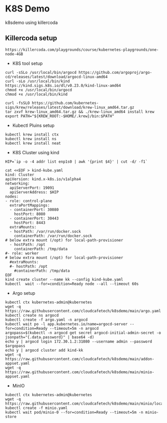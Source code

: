 # K8S Demo
k8sdemo using killercoda

## Killercoda setup

```https://killercoda.com/playgrounds/course/kubernetes-playgrounds/one-node-4GB```

- K8S tool setup

```
curl -sSLo /usr/local/bin/argocd https://github.com/argoproj/argo-cd/releases/latest/download/argocd-linux-amd64
curl -sLo /usr/local/bin/kind https://kind.sigs.k8s.io/dl/v0.23.0/kind-linux-amd64
chmod +x /usr/local/bin/argocd
chmod +x /usr/local/bin/kind

curl -fsSLO https://github.com/kubernetes-sigs/krew/releases/latest/download/krew-linux_amd64.tar.gz
tar zxvf krew-linux_amd64.tar.gz && ./krew-linux_amd64 install krew
export PATH="${KREW_ROOT:-$HOME/.krew}/bin:$PATH"
```

- Kubectl Pluins setup

```
kubectl krew install ctx
kubectl krew install ns
kubectl krew install neat
```

- K8S Cluster using kind

```
HIP=`ip -o -4 addr list enp1s0 | awk '{print $4}' | cut -d/ -f1`

cat <<EOF > kind-kube.yaml
kind: Cluster
apiVersion: kind.x-k8s.io/v1alpha4
networking:
  apiServerPort: 19091
  apiServerAddress: $HIP
nodes:
- role: control-plane
  extraPortMappings:
  - containerPort: 30080
    hostPort: 8080
  - containerPort: 30443
    hostPort: 8443
  extraMounts:
  - hostPath: /var/run/docker.sock
    containerPath: /var/run/docker.sock
# below extra mount (/opt) for local-path-provisioner
  - hostPath: /opt
    containerPath: /tmp/data
#- role: worker
# below extra mount (/opt) for local-path-provisioner
  #extraMounts:
  #- hostPath: /opt
    #containerPath: /tmp/data
EOF
kind create cluster --name kk --config kind-kube.yaml
kubectl  wait --for=condition=Ready node --all --timeout 60s
```

- Argo setup

```
kubectl ctx kubernetes-admin@kubernetes
wget -q https://raw.githubusercontent.com/cloudcafetech/k8sdemo/main/argo.yaml
kubectl create ns argocd
kubectl create -f argo.yaml -n argocd
kubectl wait po -l app.kubernetes.io/name=argocd-server --for=condition=Ready --timeout=5m -n argocd
argopass=$(kubectl -n argocd get secret argocd-initial-admin-secret -o jsonpath="{.data.password}" | base64 -d)
echo y | argocd login 172.30.1.2:31080 --username admin --password $argopass
echo y | argocd cluster add kind-kk
wget -q https://raw.githubusercontent.com/cloudcafetech/k8sdemo/main/addon-appset.yaml
wget -q https://raw.githubusercontent.com/cloudcafetech/k8sdemo/main/minio-appset.yaml
```

- MinIO

```
kubectl ctx kubernetes-admin@kubernetes
wget -q https://raw.githubusercontent.com/cloudcafetech/k8sdemo/main/minio/local/minio.yaml
kubectl create -f minio.yaml
kubectl wait pod/minio-0 --for=condition=Ready --timeout=5m -n minio-store
```
